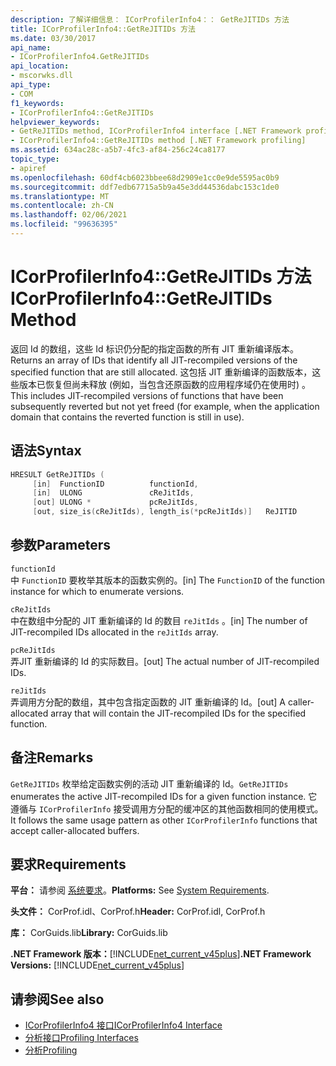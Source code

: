 ```yaml
---
description: 了解详细信息： ICorProfilerInfo4：： GetReJITIDs 方法
title: ICorProfilerInfo4::GetReJITIDs 方法
ms.date: 03/30/2017
api_name:
- ICorProfilerInfo4.GetReJITIDs
api_location:
- mscorwks.dll
api_type:
- COM
f1_keywords:
- ICorProfilerInfo4::GetReJITIDs
helpviewer_keywords:
- GetReJITIDs method, ICorProfilerInfo4 interface [.NET Framework profiling]
- ICorProfilerInfo4::GetReJITIDs method [.NET Framework profiling]
ms.assetid: 634ac28c-a5b7-4fc3-af84-256c24ca8177
topic_type:
- apiref
ms.openlocfilehash: 60df4cb6023bbee68d2909e1cc0e9de5595ac0b9
ms.sourcegitcommit: ddf7edb67715a5b9a45e3dd44536dabc153c1de0
ms.translationtype: MT
ms.contentlocale: zh-CN
ms.lasthandoff: 02/06/2021
ms.locfileid: "99636395"
---
```

# <a name="icorprofilerinfo4getrejitids-method"></a><span data-ttu-id="0e8a3-103">ICorProfilerInfo4::GetReJITIDs 方法</span><span class="sxs-lookup"><span data-stu-id="0e8a3-103">ICorProfilerInfo4::GetReJITIDs Method</span></span>

<span data-ttu-id="0e8a3-104">返回 Id 的数组，这些 Id 标识仍分配的指定函数的所有 JIT 重新编译版本。</span><span class="sxs-lookup"><span data-stu-id="0e8a3-104">Returns an array of IDs that identify all JIT-recompiled versions of the specified function that are still allocated.</span></span> <span data-ttu-id="0e8a3-105">这包括 JIT 重新编译的函数版本，这些版本已恢复但尚未释放 (例如，当包含还原函数的应用程序域仍在使用时) 。</span><span class="sxs-lookup"><span data-stu-id="0e8a3-105">This includes JIT-recompiled versions of functions that have been subsequently reverted but not yet freed (for example, when the application domain that contains the reverted function is still in use).</span></span>  
  
## <a name="syntax"></a><span data-ttu-id="0e8a3-106">语法</span><span class="sxs-lookup"><span data-stu-id="0e8a3-106">Syntax</span></span>  
  
```cpp
HRESULT GetReJITIDs (  
     [in]  FunctionID          functionId,  
     [in]  ULONG               cReJitIds,  
     [out] ULONG *             pcReJitIds,  
     [out, size_is(cReJitIds), length_is(*pcReJitIds)]   ReJITID        reJitIds[]);  
```  
  
## <a name="parameters"></a><span data-ttu-id="0e8a3-107">参数</span><span class="sxs-lookup"><span data-stu-id="0e8a3-107">Parameters</span></span>  

 `functionId`  
 <span data-ttu-id="0e8a3-108">中 `FunctionID` 要枚举其版本的函数实例的。</span><span class="sxs-lookup"><span data-stu-id="0e8a3-108">[in] The `FunctionID` of the function instance for which to enumerate versions.</span></span>  
  
 `cReJitIds`  
 <span data-ttu-id="0e8a3-109">中在数组中分配的 JIT 重新编译的 Id 的数目 `reJitIds` 。</span><span class="sxs-lookup"><span data-stu-id="0e8a3-109">[in] The number of JIT-recompiled IDs allocated in the `reJitIds` array.</span></span>  
  
 `pcReJitIds`  
 <span data-ttu-id="0e8a3-110">弄JIT 重新编译的 Id 的实际数目。</span><span class="sxs-lookup"><span data-stu-id="0e8a3-110">[out] The actual number of JIT-recompiled IDs.</span></span>  
  
 `reJitIds`  
 <span data-ttu-id="0e8a3-111">弄调用方分配的数组，其中包含指定函数的 JIT 重新编译的 Id。</span><span class="sxs-lookup"><span data-stu-id="0e8a3-111">[out] A caller-allocated array that will contain the JIT-recompiled IDs for the specified function.</span></span>  
  
## <a name="remarks"></a><span data-ttu-id="0e8a3-112">备注</span><span class="sxs-lookup"><span data-stu-id="0e8a3-112">Remarks</span></span>  

 <span data-ttu-id="0e8a3-113">`GetReJITIDs` 枚举给定函数实例的活动 JIT 重新编译的 Id。</span><span class="sxs-lookup"><span data-stu-id="0e8a3-113">`GetReJITIDs` enumerates the active JIT-recompiled IDs for a given function instance.</span></span> <span data-ttu-id="0e8a3-114">它遵循与 `ICorProfilerInfo` 接受调用方分配的缓冲区的其他函数相同的使用模式。</span><span class="sxs-lookup"><span data-stu-id="0e8a3-114">It follows the same usage pattern as other `ICorProfilerInfo` functions that accept caller-allocated buffers.</span></span>  
  
## <a name="requirements"></a><span data-ttu-id="0e8a3-115">要求</span><span class="sxs-lookup"><span data-stu-id="0e8a3-115">Requirements</span></span>  

 <span data-ttu-id="0e8a3-116">**平台：** 请参阅 [系统要求](../../get-started/system-requirements.md)。</span><span class="sxs-lookup"><span data-stu-id="0e8a3-116">**Platforms:** See [System Requirements](../../get-started/system-requirements.md).</span></span>  
  
 <span data-ttu-id="0e8a3-117">**头文件：** CorProf.idl、CorProf.h</span><span class="sxs-lookup"><span data-stu-id="0e8a3-117">**Header:** CorProf.idl, CorProf.h</span></span>  
  
 <span data-ttu-id="0e8a3-118">**库：** CorGuids.lib</span><span class="sxs-lookup"><span data-stu-id="0e8a3-118">**Library:** CorGuids.lib</span></span>  
  
 <span data-ttu-id="0e8a3-119">**.NET Framework 版本：**[!INCLUDE[net_current_v45plus](../../../../includes/net-current-v45plus-md.md)]</span><span class="sxs-lookup"><span data-stu-id="0e8a3-119">**.NET Framework Versions:** [!INCLUDE[net_current_v45plus](../../../../includes/net-current-v45plus-md.md)]</span></span>  
  
## <a name="see-also"></a><span data-ttu-id="0e8a3-120">请参阅</span><span class="sxs-lookup"><span data-stu-id="0e8a3-120">See also</span></span>

- [<span data-ttu-id="0e8a3-121">ICorProfilerInfo4 接口</span><span class="sxs-lookup"><span data-stu-id="0e8a3-121">ICorProfilerInfo4 Interface</span></span>](icorprofilerinfo4-interface.md)
- [<span data-ttu-id="0e8a3-122">分析接口</span><span class="sxs-lookup"><span data-stu-id="0e8a3-122">Profiling Interfaces</span></span>](profiling-interfaces.md)
- [<span data-ttu-id="0e8a3-123">分析</span><span class="sxs-lookup"><span data-stu-id="0e8a3-123">Profiling</span></span>](index.md)
